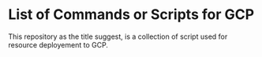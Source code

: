 # List of Commands or Scripts for GCP

This repository as the title suggest, is a collection of script used for resource deployement to GCP.